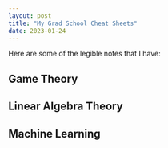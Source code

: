 ```yaml
---
layout: post 
title: "My Grad School Cheat Sheets" 
date: 2023-01-24
--- 
```

Here are some of the legible notes that I have: 

<h2> Game Theory <h2>
<object data="/assets/GameTheoryNotes.pdf" width="700" height="700" type='application/pdf'></object>

<h2> Linear Algebra Theory <h2>
<object data="/assets/LinAlgNotes.pdf" width="700" height="700" type='application/pdf'></object>

<h2> Machine Learning <h2>
<object data="/assets/MLnotes.pdf" width="700" height="700" type='application/pdf'></object>